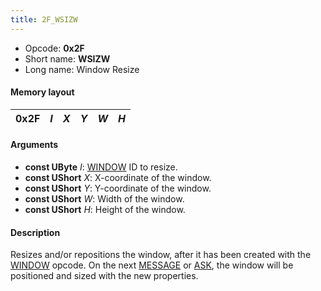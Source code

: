 ```yaml
---
title: 2F_WSIZW
---
```


-   Opcode: **0x2F**
-   Short name: **WSIZW**
-   Long name: Window Resize

#### Memory layout

| 0x2F | *I* | *X* | *Y* | *W* | *H* |
|------|-----|-----|-----|-----|-----|

#### Arguments

-   **const UByte** *I*: [WINDOW](50_WINDOW.md) ID to resize.
-   **const UShort** *X*: X-coordinate of the window.
-   **const UShort** *Y*: Y-coordinate of the window.
-   **const UShort** *W*: Width of the window.
-   **const UShort** *H*: Height of the window.

#### Description

Resizes and/or repositions the window, after it has been created with the [WINDOW](50_WINDOW.md) opcode. On the next [MESSAGE](FF7/Field/Script/Opcodes/40_MESSAGE "wikilink") or [ASK](FF7/Field/Script/Opcodes/48_ASK "wikilink"), the window will be positioned and sized with the new properties.
